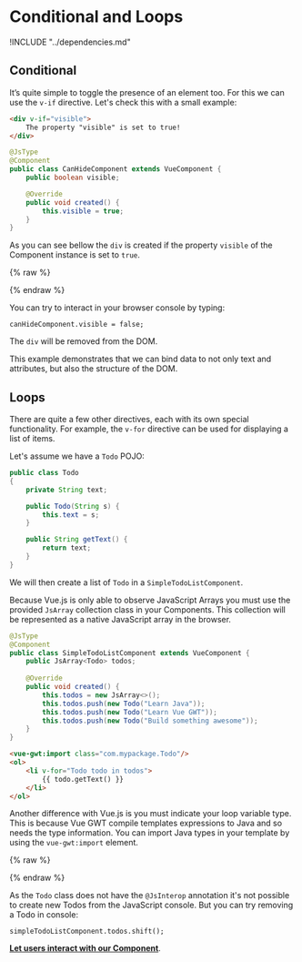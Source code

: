 # Conditional and Loops

!INCLUDE "../dependencies.md"

## Conditional

It’s quite simple to toggle the presence of an element too.
For this we can use the `v-if` directive.
Let's check this with a small example:

```html
<div v-if="visible">
    The property "visible" is set to true!
</div>
```

```java
@JsType
@Component
public class CanHideComponent extends VueComponent {
    public boolean visible;

    @Override
    public void created() {
        this.visible = true;
    }
}
```

As you can see bellow the `div` is created if the property `visible` of the Component instance is set to `true`.

{% raw %}
<p class="example-container" data-name="canHideComponent">
    <span id="canHideComponent"></span>
</p>
{% endraw %}

You can try to interact in your browser console by typing:
```
canHideComponent.visible = false;
```
The `div` will be removed from the DOM.

This example demonstrates that we can bind data to not only text and attributes, but also the structure of the DOM.

## Loops

There are quite a few other directives, each with its own special functionality.
For example, the `v-for` directive can be used for displaying a list of items.

Let's assume we have a `Todo` POJO:
```java
public class Todo
{
    private String text;

    public Todo(String s) {
        this.text = s;
    }

    public String getText() {
        return text;
    }
}
```

We will then create a list of `Todo` in a `SimpleTodoListComponent`.

Because Vue.js is only able to observe JavaScript Arrays you must use the provided `JsArray` collection class in your Components.
This collection will be represented as a native JavaScript array in the browser.

```java
@JsType
@Component
public class SimpleTodoListComponent extends VueComponent {
    public JsArray<Todo> todos;
    
    @Override
    public void created() {
        this.todos = new JsArray<>();
        this.todos.push(new Todo("Learn Java"));
        this.todos.push(new Todo("Learn Vue GWT"));
        this.todos.push(new Todo("Build something awesome"));
    }
}
```

```html
<vue-gwt:import class="com.mypackage.Todo"/>
<ol>
    <li v-for="Todo todo in todos">
        {{ todo.getText() }}
    </li>
</ol>
```

Another difference with Vue.js is you must indicate your loop variable type.
This is because Vue GWT compile templates expressions to Java and so needs the type information.
You can import Java types in your template by using the `vue-gwt:import` element.

{% raw %}
<p class="example-container" data-name="simpleTodoListComponent">
    <span id="simpleTodoListComponent"></span>
</p>
{% endraw %}

As the `Todo` class does not have the `@JsInterop` annotation it's not possible to create new Todos from the JavaScript console.
But you can try removing a Todo in console:
```
simpleTodoListComponent.todos.shift();
```

**[Let users interact with our Component](./handling-user-input.md)**.